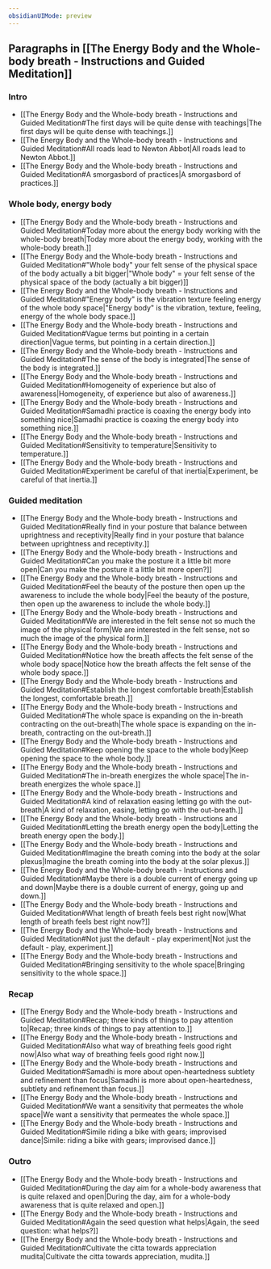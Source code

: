 ```yaml
---
obsidianUIMode: preview
---
```

## Paragraphs in [[The Energy Body and the Whole-body breath - Instructions and Guided Meditation]]
### Intro
- [[The Energy Body and the Whole-body breath - Instructions and Guided Meditation#The first days will be quite dense with teachings|The first days will be quite dense with teachings.]]
- [[The Energy Body and the Whole-body breath - Instructions and Guided Meditation#All roads lead to Newton Abbot|All roads lead to Newton Abbot.]]
- [[The Energy Body and the Whole-body breath - Instructions and Guided Meditation#A smorgasbord of practices|A smorgasbord of practices.]]
### Whole body, energy body
- [[The Energy Body and the Whole-body breath - Instructions and Guided Meditation#Today more about the energy body working with the whole-body breath|Today more about the energy body, working with the whole-body breath.]]
- [[The Energy Body and the Whole-body breath - Instructions and Guided Meditation#"Whole body" your felt sense of the physical space of the body actually a bit bigger|"Whole body" = your felt sense of the physical space of the body (actually a bit bigger)]]
- [[The Energy Body and the Whole-body breath - Instructions and Guided Meditation#"Energy body" is the vibration texture feeling energy of the whole body space|"Energy body" is the vibration, texture, feeling, energy of the whole body space.]]
- [[The Energy Body and the Whole-body breath - Instructions and Guided Meditation#Vague terms but pointing in a certain direction|Vague terms, but pointing in a certain direction.]]
- [[The Energy Body and the Whole-body breath - Instructions and Guided Meditation#The sense of the body is integrated|The sense of the body is integrated.]]
- [[The Energy Body and the Whole-body breath - Instructions and Guided Meditation#Homogeneity of experience but also of awareness|Homogeneity, of experience but also of awareness.]]
- [[The Energy Body and the Whole-body breath - Instructions and Guided Meditation#Samadhi practice is coaxing the energy body into something nice|Samadhi practice is coaxing the energy body into something nice.]]
- [[The Energy Body and the Whole-body breath - Instructions and Guided Meditation#Sensitivity to temperature|Sensitivity to temperature.]]
- [[The Energy Body and the Whole-body breath - Instructions and Guided Meditation#Experiment be careful of that inertia|Experiment, be careful of that inertia.]]
### Guided meditation
- [[The Energy Body and the Whole-body breath - Instructions and Guided Meditation#Really find in your posture that balance between uprightness and receptivity|Really find in your posture that balance between uprightness and receptivity.]]
- [[The Energy Body and the Whole-body breath - Instructions and Guided Meditation#Can you make the posture it a little bit more open|Can you make the posture it a little bit more open?]]
- [[The Energy Body and the Whole-body breath - Instructions and Guided Meditation#Feel the beauty of the posture then open up the awareness to include the whole body|Feel the beauty of the posture, then open up the awareness to include the whole body.]]
- [[The Energy Body and the Whole-body breath - Instructions and Guided Meditation#We are interested in the felt sense not so much the image of the physical form|We are interested in the felt sense, not so much the image of the physical form.]]
- [[The Energy Body and the Whole-body breath - Instructions and Guided Meditation#Notice how the breath affects the felt sense of the whole body space|Notice how the breath affects the felt sense of the whole body space.]]
- [[The Energy Body and the Whole-body breath - Instructions and Guided Meditation#Establish the longest comfortable breath|Establish the longest, comfortable breath.]]
- [[The Energy Body and the Whole-body breath - Instructions and Guided Meditation#The whole space is expanding on the in-breath contracting on the out-breath|The whole space is expanding on the in-breath, contracting on the out-breath.]]
- [[The Energy Body and the Whole-body breath - Instructions and Guided Meditation#Keep opening the space to the whole body|Keep opening the space to the whole body.]]
- [[The Energy Body and the Whole-body breath - Instructions and Guided Meditation#The in-breath energizes the whole space|The in-breath energizes the whole space.]]
- [[The Energy Body and the Whole-body breath - Instructions and Guided Meditation#A kind of relaxation easing letting go with the out-breath|A kind of relaxation, easing, letting go with the out-breath.]]
- [[The Energy Body and the Whole-body breath - Instructions and Guided Meditation#Letting the breath energy open the body|Letting the breath energy open the body.]]
- [[The Energy Body and the Whole-body breath - Instructions and Guided Meditation#Imagine the breath coming into the body at the solar plexus|Imagine the breath coming into the body at the solar plexus.]]
- [[The Energy Body and the Whole-body breath - Instructions and Guided Meditation#Maybe there is a double current of energy going up and down|Maybe there is a double current of energy, going up and down.]]
- [[The Energy Body and the Whole-body breath - Instructions and Guided Meditation#What length of breath feels best right now|What length of breath feels best right now?]]
- [[The Energy Body and the Whole-body breath - Instructions and Guided Meditation#Not just the default - play experiment|Not just the default - play, experiment.]]
- [[The Energy Body and the Whole-body breath - Instructions and Guided Meditation#Bringing sensitivity to the whole space|Bringing sensitivity to the whole space.]]
### Recap
- [[The Energy Body and the Whole-body breath - Instructions and Guided Meditation#Recap; three kinds of things to pay attention to|Recap; three kinds of things to pay attention to.]]
- [[The Energy Body and the Whole-body breath - Instructions and Guided Meditation#Also what way of breathing feels good right now|Also what way of breathing feels good right now.]]
- [[The Energy Body and the Whole-body breath - Instructions and Guided Meditation#Samadhi is more about open-heartedness subtlety and refinement than focus|Samadhi is more about open-heartedness, subtlety and refinement than focus.]]
- [[The Energy Body and the Whole-body breath - Instructions and Guided Meditation#We want a sensitivity that permeates the whole space|We want a sensitivity that permeates the whole space.]]
- [[The Energy Body and the Whole-body breath - Instructions and Guided Meditation#Simile riding a bike with gears; improvised dance|Simile: riding a bike with gears; improvised dance.]]
### Outro
- [[The Energy Body and the Whole-body breath - Instructions and Guided Meditation#During the day aim for a whole-body awareness that is quite relaxed and open|During the day, aim for a whole-body awareness that is quite relaxed and open.]]
- [[The Energy Body and the Whole-body breath - Instructions and Guided Meditation#Again the seed question what helps|Again, the seed question: what helps?]]
- [[The Energy Body and the Whole-body breath - Instructions and Guided Meditation#Cultivate the citta towards appreciation mudita|Cultivate the citta towards appreciation, mudita.]]
